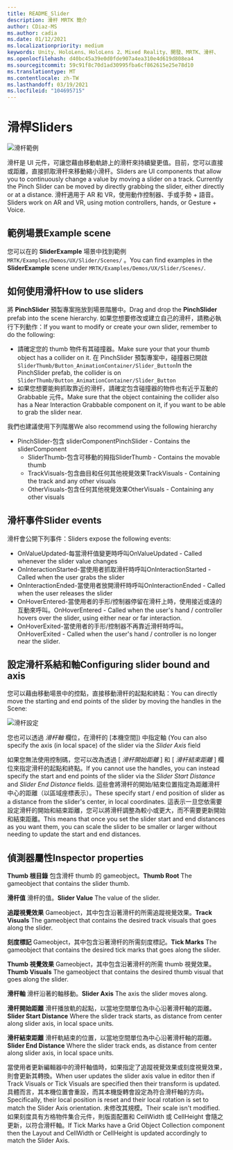 ```yaml
---
title: README_Slider
description: 滑杆 MRTK 簡介
author: CDiaz-MS
ms.author: cadia
ms.date: 01/12/2021
ms.localizationpriority: medium
keywords: Unity、HoloLens、HoloLens 2、Mixed Reality、開發、MRTK、滑杆、
ms.openlocfilehash: d40bc45a39e0d0fde907a4ea310e4d619d808ea4
ms.sourcegitcommit: 59c91f8c70d1ad30995fba6cf862615e25e78d10
ms.translationtype: MT
ms.contentlocale: zh-TW
ms.lasthandoff: 03/19/2021
ms.locfileid: "104695715"
---
```

# <a name="sliders"></a><span data-ttu-id="f82c3-104">滑桿</span><span class="sxs-lookup"><span data-stu-id="f82c3-104">Sliders</span></span>

![滑杆範例](Images/Slider/MRTK_UX_Slider_Main.jpg)

<span data-ttu-id="f82c3-106">滑杆是 UI 元件，可讓您藉由移動軌跡上的滑杆來持續變更值。目前，您可以直接或距離，直接抓取滑杆來移動縮小滑杆。</span><span class="sxs-lookup"><span data-stu-id="f82c3-106">Sliders are UI components that allow you to continuously change a value by moving a slider on a track. Currently the Pinch Slider can be moved by directly grabbing the slider, either directly or at a distance.</span></span> <span data-ttu-id="f82c3-107">滑杆適用于 AR 和 VR，使用動作控制器、手或手勢 + 語音。</span><span class="sxs-lookup"><span data-stu-id="f82c3-107">Sliders work on AR and VR, using motion controllers, hands, or Gesture + Voice.</span></span>

## <a name="example-scene"></a><span data-ttu-id="f82c3-108">範例場景</span><span class="sxs-lookup"><span data-stu-id="f82c3-108">Example scene</span></span>

<span data-ttu-id="f82c3-109">您可以在的 **SliderExample** 場景中找到範例 `MRTK/Examples/Demos/UX/Slider/Scenes/` 。</span><span class="sxs-lookup"><span data-stu-id="f82c3-109">You can find examples in the **SliderExample** scene under `MRTK/Examples/Demos/UX/Slider/Scenes/`.</span></span>

## <a name="how-to-use-sliders"></a><span data-ttu-id="f82c3-110">如何使用滑杆</span><span class="sxs-lookup"><span data-stu-id="f82c3-110">How to use sliders</span></span>

<span data-ttu-id="f82c3-111">將 **PinchSlider** 預製專案拖放到場景階層中。</span><span class="sxs-lookup"><span data-stu-id="f82c3-111">Drag and drop the **PinchSlider** prefab into the scene hierarchy.</span></span> <span data-ttu-id="f82c3-112">如果您想要修改或建立自己的滑杆，請務必執行下列動作：</span><span class="sxs-lookup"><span data-stu-id="f82c3-112">If you want to modify or create your own slider, remember to do the following:</span></span>

- <span data-ttu-id="f82c3-113">請確定您的 thumb 物件有其碰撞器。</span><span class="sxs-lookup"><span data-stu-id="f82c3-113">Make sure your that your thumb object has a collider on it.</span></span> <span data-ttu-id="f82c3-114">在 PinchSlider 預製專案中，碰撞器已開啟 `SliderThumb/Button_AnimationContainer/Slider_Button`</span><span class="sxs-lookup"><span data-stu-id="f82c3-114">In the PinchSlider prefab, the collider is on `SliderThumb/Button_AnimationContainer/Slider_Button`</span></span>
- <span data-ttu-id="f82c3-115">如果您想要能夠抓取靠近的滑杆，請確定包含碰撞器的物件也有近乎互動的 Grabbable 元件。</span><span class="sxs-lookup"><span data-stu-id="f82c3-115">Make sure that the object containing the collider also has a Near Interaction Grabbable component on it, if you want to be able to grab the slider near.</span></span>

<span data-ttu-id="f82c3-116">我們也建議使用下列階層</span><span class="sxs-lookup"><span data-stu-id="f82c3-116">We also recommend using the following hierarchy</span></span>

- <span data-ttu-id="f82c3-117">PinchSlider-包含 sliderComponent</span><span class="sxs-lookup"><span data-stu-id="f82c3-117">PinchSlider - Contains the sliderComponent</span></span>
  - <span data-ttu-id="f82c3-118">SliderThumb-包含可移動的拇指</span><span class="sxs-lookup"><span data-stu-id="f82c3-118">SliderThumb - Contains the movable thumb</span></span>
  - <span data-ttu-id="f82c3-119">TrackVisuals-包含曲目和任何其他視覺效果</span><span class="sxs-lookup"><span data-stu-id="f82c3-119">TrackVisuals - Containing the track and any other visuals</span></span>
  - <span data-ttu-id="f82c3-120">OtherVisuals-包含任何其他視覺效果</span><span class="sxs-lookup"><span data-stu-id="f82c3-120">OtherVisuals - Containing any other visuals</span></span>

## <a name="slider-events"></a><span data-ttu-id="f82c3-121">滑杆事件</span><span class="sxs-lookup"><span data-stu-id="f82c3-121">Slider events</span></span>

<span data-ttu-id="f82c3-122">滑杆會公開下列事件：</span><span class="sxs-lookup"><span data-stu-id="f82c3-122">Sliders expose the following events:</span></span>

- <span data-ttu-id="f82c3-123">OnValueUpdated-每當滑杆值變更時呼叫</span><span class="sxs-lookup"><span data-stu-id="f82c3-123">OnValueUpdated - Called whenever the slider value changes</span></span>
- <span data-ttu-id="f82c3-124">OnInteractionStarted-當使用者抓取滑杆時呼叫</span><span class="sxs-lookup"><span data-stu-id="f82c3-124">OnInteractionStarted - Called when the user grabs the slider</span></span>
- <span data-ttu-id="f82c3-125">OnInteractionEnded-當使用者放開滑杆時呼叫</span><span class="sxs-lookup"><span data-stu-id="f82c3-125">OnInteractionEnded - Called when the user releases the slider</span></span>
- <span data-ttu-id="f82c3-126">OnHoverEntered-當使用者的手形/控制器停留在滑杆上時，使用接近或遠的互動來呼叫。</span><span class="sxs-lookup"><span data-stu-id="f82c3-126">OnHoverEntered - Called when the user's hand / controller hovers over the slider, using either near or far interaction.</span></span>
- <span data-ttu-id="f82c3-127">OnHoverExited-當使用者的手形/控制器不再靠近滑杆時呼叫。</span><span class="sxs-lookup"><span data-stu-id="f82c3-127">OnHoverExited - Called when the user's hand / controller is no longer near the slider.</span></span>

## <a name="configuring-slider-bound-and-axis"></a><span data-ttu-id="f82c3-128">設定滑杆系結和軸</span><span class="sxs-lookup"><span data-stu-id="f82c3-128">Configuring slider bound and axis</span></span>

<span data-ttu-id="f82c3-129">您可以藉由移動場景中的控點，直接移動滑杆的起點和終點：</span><span class="sxs-lookup"><span data-stu-id="f82c3-129">You can directly move the starting and end points of the slider by moving the handles in the Scene:</span></span>

![滑杆設定](Images/Sliders/MRTK_Sliders_Setup.png)

<span data-ttu-id="f82c3-131">您也可以透過 _滑杆軸_ 欄位，在滑杆的 [本機空間]) 中指定軸 (</span><span class="sxs-lookup"><span data-stu-id="f82c3-131">You can also specify the axis (in local space) of the slider via the _Slider Axis_ field</span></span>

<span data-ttu-id="f82c3-132">如果您無法使用控制碼，您可以改為透過 [ _滑杆開始距離_ ] 和 [ _滑杆結束距離_ ] 欄位來指定滑杆的起點和終點。</span><span class="sxs-lookup"><span data-stu-id="f82c3-132">If you cannot use the handles, you can instead specify the start and end points of the slider via the _Slider Start Distance_ and _Slider End Distance_ fields.</span></span> <span data-ttu-id="f82c3-133">這些會將滑杆的開始/結束位置指定為距離滑杆中心的距離（以區域座標表示）。</span><span class="sxs-lookup"><span data-stu-id="f82c3-133">These specify start / end position of slider as a distance from the slider's center, in local coordinates.</span></span> <span data-ttu-id="f82c3-134">這表示一旦您依需要設定滑杆的開始和結束距離，您可以將滑杆調整為較小或更大，而不需要更新開始和結束距離。</span><span class="sxs-lookup"><span data-stu-id="f82c3-134">This means that once you set the slider start and end distances as you want them, you can scale the slider to be smaller or larger without needing to update the start and end distances.</span></span>

## <a name="inspector-properties"></a><span data-ttu-id="f82c3-135">偵測器屬性</span><span class="sxs-lookup"><span data-stu-id="f82c3-135">Inspector properties</span></span>

<span data-ttu-id="f82c3-136">**Thumb 根目錄** 包含滑杆 thumb 的 gameobject。</span><span class="sxs-lookup"><span data-stu-id="f82c3-136">**Thumb Root** The gameobject that contains the slider thumb.</span></span>

<span data-ttu-id="f82c3-137">**滑杆值** 滑杆的值。</span><span class="sxs-lookup"><span data-stu-id="f82c3-137">**Slider Value** The value of the slider.</span></span>

<span data-ttu-id="f82c3-138">**追蹤視覺效果** Gameobject，其中包含沿著滑杆的所需追蹤視覺效果。</span><span class="sxs-lookup"><span data-stu-id="f82c3-138">**Track Visuals** The gameobject that contains the desired track visuals that goes along the slider.</span></span>

<span data-ttu-id="f82c3-139">**刻度標記** Gameobject，其中包含沿著滑杆的所需刻度標記。</span><span class="sxs-lookup"><span data-stu-id="f82c3-139">**Tick Marks** The gameobject that contains the desired tick marks that goes along the slider.</span></span>

<span data-ttu-id="f82c3-140">**Thumb 視覺效果** Gameobject，其中包含沿著滑杆的所需 thumb 視覺效果。</span><span class="sxs-lookup"><span data-stu-id="f82c3-140">**Thumb Visuals** The gameobject that contains the desired thumb visual that goes along the slider.</span></span>

<span data-ttu-id="f82c3-141">**滑杆軸** 滑杆沿著的軸移動。</span><span class="sxs-lookup"><span data-stu-id="f82c3-141">**Slider Axis** The axis the slider moves along.</span></span>

<span data-ttu-id="f82c3-142">**滑杆開始距離** 滑杆播放軌的起點，以當地空間單位為中心沿著滑杆軸的距離。</span><span class="sxs-lookup"><span data-stu-id="f82c3-142">**Slider Start Distance** Where the slider track starts, as distance from center along slider axis, in local space units.</span></span>

<span data-ttu-id="f82c3-143">**滑杆結束距離** 滑杆軌結束的位置，以當地空間單位為中心沿著滑杆軸的距離。</span><span class="sxs-lookup"><span data-stu-id="f82c3-143">**Slider End Distance** Where the slider track ends, as distance from center along slider axis, in local space units.</span></span>

<span data-ttu-id="f82c3-144">當使用者更新編輯器中的滑杆軸值時，如果指定了追蹤視覺效果或刻度視覺效果，則會更新其轉換。</span><span class="sxs-lookup"><span data-stu-id="f82c3-144">When user updates the slider axis value in editor then if Track Visuals or Tick Visuals are specified then their transform is updated.</span></span>
<span data-ttu-id="f82c3-145">具體而言，其本機位置會重設，而其本機旋轉會設定為符合滑杆軸的方向。</span><span class="sxs-lookup"><span data-stu-id="f82c3-145">Specifically, their local position is reset and their local rotation is set to match the Slider Axis orientation.</span></span>
<span data-ttu-id="f82c3-146">未修改其規模。</span><span class="sxs-lookup"><span data-stu-id="f82c3-146">Their scale isn't modified.</span></span>
<span data-ttu-id="f82c3-147">如果刻度具有方格物件集合元件，則版面配置和 CellWidth 或 CellHeight 會隨之更新，以符合滑杆軸。</span><span class="sxs-lookup"><span data-stu-id="f82c3-147">If Tick Marks have a Grid Object Collection component then the Layout and CellWidth or CellHeight is updated accordingly to match the Slider Axis.</span></span>
